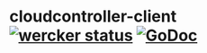 # cloudcontroller-client [![wercker status](https://app.wercker.com/status/09e891b0013714a98094c9659d4aab94/s/master "wercker status")](https://app.wercker.com/project/bykey/09e891b0013714a98094c9659d4aab94) [![GoDoc](http://godoc.org/github.com/xchapter7x/cloudcontroller-client?status.png)](http://godoc.org/github.com/xchapter7x/cloudcontroller-client)
